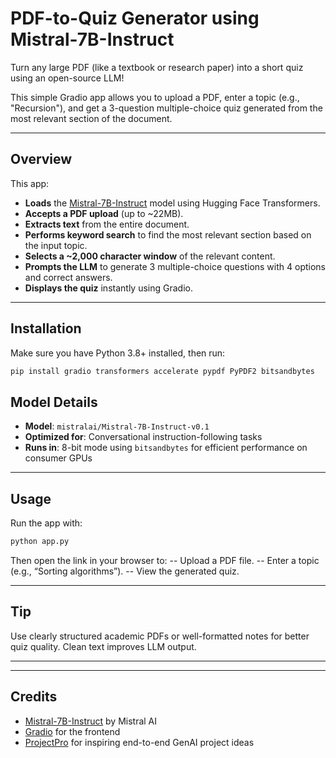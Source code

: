 # PDF-to-Quiz Generator using Mistral-7B-Instruct

Turn any large PDF (like a textbook or research paper) into a short quiz using an open-source LLM!

This simple Gradio app allows you to upload a PDF, enter a topic (e.g., "Recursion"), and get a 3-question multiple-choice quiz generated from the most relevant section of the document.

---

##  Overview

This app:

- **Loads** the [Mistral-7B-Instruct](https://huggingface.co/mistralai/Mistral-7B-Instruct-v0.1) model using Hugging Face Transformers.
- **Accepts a PDF upload** (up to ~22MB).
- **Extracts text** from the entire document.
- **Performs keyword search** to find the most relevant section based on the input topic.
- **Selects a ~2,000 character window** of the relevant content.
- **Prompts the LLM** to generate 3 multiple-choice questions with 4 options and correct answers.
- **Displays the quiz** instantly using Gradio.

---

## Installation

Make sure you have Python 3.8+ installed, then run:

```bash
pip install gradio transformers accelerate pypdf PyPDF2 bitsandbytes
```


## Model Details

- **Model**: `mistralai/Mistral-7B-Instruct-v0.1`  
- **Optimized for**: Conversational instruction-following tasks  
- **Runs in**: 8-bit mode using `bitsandbytes` for efficient performance on consumer GPUs

---
## Usage
Run the app with:

```bash
python app.py
```
Then open the link in your browser to:
-- Upload a PDF file.
-- Enter a topic (e.g., “Sorting algorithms”).
-- View the generated quiz.

---

##  Tip

Use clearly structured academic PDFs or well-formatted notes for better quiz quality. Clean text improves LLM output.

---

---

## Credits

- [Mistral-7B-Instruct](https://huggingface.co/mistralai/Mistral-7B-Instruct-v0.1) by Mistral AI  
- [Gradio](https://gradio.app/) for the frontend  
- [ProjectPro](https://projectpro.io/) for inspiring end-to-end GenAI project ideas
